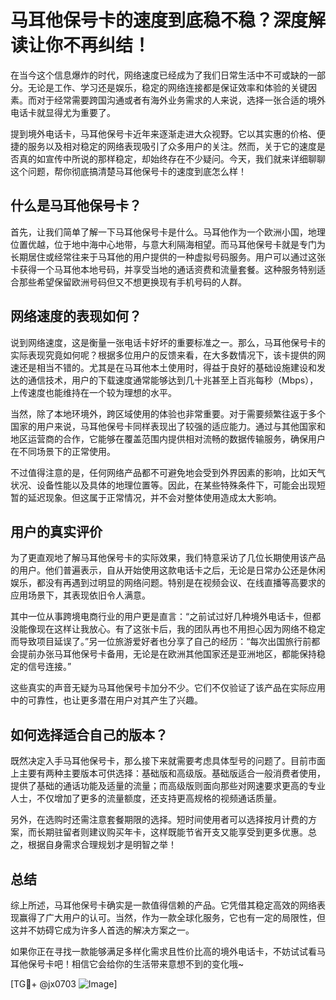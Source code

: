 # 马耳他保号卡的速度到底稳不稳？深度解读让你不再纠结！

在当今这个信息爆炸的时代，网络速度已经成为了我们日常生活中不可或缺的一部分。无论是工作、学习还是娱乐，稳定的网络连接都是保证效率和体验的关键因素。而对于经常需要跨国沟通或者有海外业务需求的人来说，选择一张合适的境外电话卡就显得尤为重要了。

提到境外电话卡，马耳他保号卡近年来逐渐走进大众视野。它以其实惠的价格、便捷的服务以及相对稳定的网络表现吸引了众多用户的关注。然而，关于它的速度是否真的如宣传中所说的那样稳定，却始终存在不少疑问。今天，我们就来详细聊聊这个问题，帮你彻底搞清楚马耳他保号卡的速度到底怎么样！

## 什么是马耳他保号卡？

首先，让我们简单了解一下马耳他保号卡是什么。马耳他作为一个欧洲小国，地理位置优越，位于地中海中心地带，与意大利隔海相望。而马耳他保号卡就是专门为长期居住或经常往来于马耳他的用户提供的一种虚拟号码服务。用户可以通过这张卡获得一个马耳他本地号码，并享受当地的通话资费和流量套餐。这种服务特别适合那些希望保留欧洲号码但又不想更换现有手机号码的人群。

## 网络速度的表现如何？

说到网络速度，这是衡量一张电话卡好坏的重要标准之一。那么，马耳他保号卡的实际表现究竟如何呢？根据多位用户的反馈来看，在大多数情况下，该卡提供的网速还是相当不错的。尤其是在马耳他本土使用时，得益于良好的基础设施建设和发达的通信技术，用户的下载速度通常能够达到几十兆甚至上百兆每秒（Mbps），上传速度也能维持在一个较为理想的水平。

当然，除了本地环境外，跨区域使用的体验也非常重要。对于需要频繁往返于多个国家的用户来说，马耳他保号卡同样表现出了较强的适应能力。通过与其他国家和地区运营商的合作，它能够在覆盖范围内提供相对流畅的数据传输服务，确保用户在不同场景下的正常使用。

不过值得注意的是，任何网络产品都不可避免地会受到外界因素的影响，比如天气状况、设备性能以及具体的地理位置等。因此，在某些特殊条件下，可能会出现短暂的延迟现象。但这属于正常情况，并不会对整体使用造成太大影响。

## 用户的真实评价

为了更直观地了解马耳他保号卡的实际效果，我们特意采访了几位长期使用该产品的用户。他们普遍表示，自从开始使用这款电话卡之后，无论是日常办公还是休闲娱乐，都没有再遇到过明显的网络问题。特别是在视频会议、在线直播等高要求的应用场景下，其表现依旧令人满意。

其中一位从事跨境电商行业的用户更是直言：“之前试过好几种境外电话卡，但都没能像现在这样让我放心。有了这张卡后，我的团队再也不用担心因为网络不稳定而导致项目延误了。”另一位旅游爱好者也分享了自己的经历：“每次出国旅行前都会提前办张马耳他保号卡备用，无论是在欧洲其他国家还是亚洲地区，都能保持稳定的信号连接。”

这些真实的声音无疑为马耳他保号卡加分不少。它们不仅验证了该产品在实际应用中的可靠性，也让更多潜在用户对其产生了兴趣。

## 如何选择适合自己的版本？

既然决定入手马耳他保号卡，那么接下来就需要考虑具体型号的问题了。目前市面上主要有两种主要版本可供选择：基础版和高级版。基础版适合一般消费者使用，提供了基础的通话功能及适量的流量；而高级版则面向那些对网速要求更高的专业人士，不仅增加了更多的流量额度，还支持更高规格的视频通话质量。

另外，在选购时还需注意套餐期限的选择。短时间使用者可以选择按月计费的方案，而长期驻留者则建议购买年卡，这样既能节省开支又能享受到更多优惠。总之，根据自身需求合理规划才是明智之举！

## 总结

综上所述，马耳他保号卡确实是一款值得信赖的产品。它凭借其稳定高效的网络表现赢得了广大用户的认可。当然，作为一款全球化服务，它也有一定的局限性，但这并不妨碍它成为许多人首选的解决方案之一。

如果你正在寻找一款能够满足多样化需求且性价比高的境外电话卡，不妨试试看马耳他保号卡吧！相信它会给你的生活带来意想不到的变化哦~

[TG💪+ @jx0703 ![Image](https://github.com/user-attachments/assets/dbca1d08-cadb-493c-b0ec-ad6f7a83f270)]